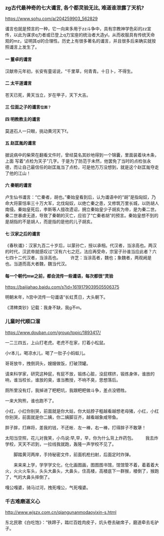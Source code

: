 ### zg古代最神奇的七大谶言, 各个都灵验无比, 难道谁泄露了天机?
https://www.sohu.com/a/204259903_562829

谶言也就是预言的一种，它一向来多用于zz斗争中，具有宗教神学色彩的zz宣传，以此为谋求q力者或已登上q力宝座的统治者大造yl，从而收服具有传统天命观的mz，证明其ql的合理性。历史上有很多著名的谶言，并且很多后来确实就按照谶言上发生了。

#### 一 董卓的谶言
汉献帝元年初，长安有童谣说，“千里草，何青青。十日卜，不得生。

#### 二 太平道谶言
苍天已死，黄天当立，岁在甲子，天下大吉。

#### 三 位面之子的谶言`位面？`

#### 四 明教教主的谶言
莫道石人一只眼，挑动黄河天下f。

#### 五 赵匡胤的谶言
据说病中的柴荣在翻看文件时，曾经莫名其妙地得到一个锦囊，里面装着块木条，上面 写着“点检为天子”几字。于是为了防范于未然，他罢免了当时的点检张永德，而让自己最信任的赵匡胤当了点检，可是他万万没想到，就是这个赵匡胤夺走了他的江山！

#### 六 秦朝的谶言
卢生仙书谶言：“亡秦者，胡也。”秦始皇看到后，认为谶语中的“胡”是指匈奴，乃命大将蒙恬率三十万大军，北伐匈奴，以绝亡秦之患，又修筑万里长城，以防胡人南侵。秦始皇死后，李斯等人擅改遗诏，拥立秦始皇少子胡亥为帝，是为秦二世。秦二世暴虐无道，导致了秦朝的灭亡，应验了“亡秦者胡”的预言。秦始皇想不到的是胡指的不是胡人，而是指的是他的儿子胡亥。

#### 七 汉家之后的谶言
《春秋谶》：汉家九百二十岁后，以蒙孙亡，授以承相。代汉者，当涂高也。两汉的时代，汉武帝就感叹过“汉有六七之厄，法应再受命，宗室子孙谁当应此者？六七四十二代汉者，当涂高也。
　　许芝：当涂高者，魏也；象魏者，两观阙是也。当道而高大者魏，魏当代汉。

#### 每一个朝代mw之前，都会流传一些谶语，每次都很“灵验
https://baijiahao.baidu.com/s?id=1619179039505506375

明朝末年，h宫中流传一句谶语“长虹贯日，大头朝下。

《清稗类钞》记载：我身不缺，我g不m。

### 儿童时代顺口溜
https://www.douban.com/group/topic/1893417/

一二三四五，上山打老虎。老虎不在家，打着小松鼠。

小r本儿，喝凉水儿，喝了一肚子小蚂蚁儿。

哥哥放牛，拽倒洞头，嫂嫂做饭，打破顶罐。

请来科学家，研究这种屁，有屁不放，锻炼心脏，没屁楞挤，锻炼身体，谁放的响，谁当校长，谁放的臭，谁当教授，不响不臭，思想落后。

厕所里没有灯，我掉进了粑粑坑，我跟粑粑做斗争，差点没牺牲。

一来大狗熊，谁也跑不了。

小红，小红你别哭，前面就是你大姑，你大姑脖子粗越看越想老母猪，小红，小红你别哭，前面就是你二姨，你二姨脚豆齐，越看越象咸带鱼。

胖子胖，打麻将，差我的钱，不还帐．左一棒，右一棒，打得胖子不敢犟！

太阳当空照，花儿对我笑，小鸟说:早,早，早，你为什么背上炸药包。
　　我去炸学校，天天不迟到，一拉线我就跑，轰隆一声学校不见了。

　　脚踏黄河两岸，手持秘密文件，前面机枪扫射，后面定时炸弹。

　　来来来上学，学学学文化，化化画图画，图图图书馆，馆馆管不着，着着着大火，火火火车头，头头大鼻头，大鼻头，住高楼，高楼底下一群猴，楼倒了，猴跑了，气的大鼻头摔倒了。

嘎公嘎婆，骑马过河，拽死嘎公，气死嘎婆。

### 千古难磨道义心
http://www.wjszx.com.cn/qiangunanmodaoyixin-s.html

东北民歌《白吃饱》：“铁蹄子，踏烂百姓肉皮子，炕头卷去破席子，磨道牵去毛驴子。
